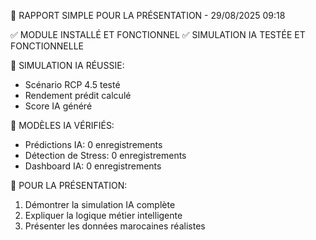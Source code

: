 
🎯 RAPPORT SIMPLE POUR LA PRÉSENTATION - 29/08/2025 09:18

✅ MODULE INSTALLÉ ET FONCTIONNEL
✅ SIMULATION IA TESTÉE ET FONCTIONNELLE

🧪 SIMULATION IA RÉUSSIE:
- Scénario RCP 4.5 testé
- Rendement prédit calculé
- Score IA généré

🧠 MODÈLES IA VÉRIFIÉS:
- Prédictions IA: 0 enregistrements
- Détection de Stress: 0 enregistrements
- Dashboard IA: 0 enregistrements

🎯 POUR LA PRÉSENTATION:
1. Démontrer la simulation IA complète
2. Expliquer la logique métier intelligente
3. Présenter les données marocaines réalistes
        